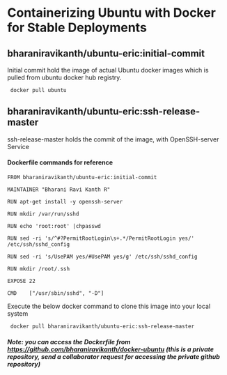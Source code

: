 # Containerizing Ubuntu with Docker for Stable Deployments

## bharaniravikanth/ubuntu-eric:initial-commit

Initial commit hold the image of actual Ubuntu  docker images which is pulled from ubuntu docker hub registry.  

<code> docker pull ubuntu </code>

## bharaniravikanth/ubuntu-eric:ssh-release-master

ssh-release-master holds the commit of the image, with OpenSSH-server Service

#### Dockerfile commands for reference 

```
FROM bharaniravikanth/ubuntu-eric:initial-commit 

MAINTAINER "Bharani Ravi Kanth R"

RUN apt-get install -y openssh-server

RUN mkdir /var/run/sshd

RUN echo 'root:root' |chpasswd

RUN sed -ri 's/^#?PermitRootLogin\s+.*/PermitRootLogin yes/' /etc/ssh/sshd_config

RUN sed -ri 's/UsePAM yes/#UsePAM yes/g' /etc/ssh/sshd_config

RUN mkdir /root/.ssh

EXPOSE 22

CMD    ["/usr/sbin/sshd", "-D"]
```

Execute the below docker command to clone this  image into your local system

<code> docker pull bharaniravikanth/ubuntu-eric:ssh-release-master </code>


##### Note: you can access the Dockerfile from https://github.com/bharaniravikanth/docker-ubuntu (this is a private repository, send a collaborator request for accessing the private github repository) 
